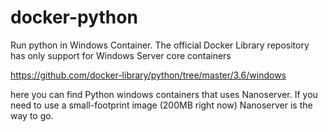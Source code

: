 # docker-python
Run python in Windows Container. The official Docker Library repository has only support for Windows Server core containers

https://github.com/docker-library/python/tree/master/3.6/windows

here you can find Python windows containers that uses Nanoserver. If you need to use a small-footprint image (200MB right now) Nanoserver is the way to go.